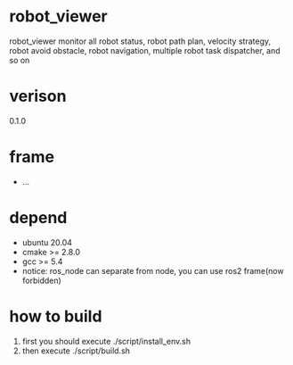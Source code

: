 # robot_viewer
robot_viewer monitor all robot status, robot path plan, velocity strategy, robot avoid obstacle, robot navigation, multiple robot task dispatcher, and so on

# verison
0.1.0

# frame 
- ... 

# depend
- ubuntu 20.04
- cmake >= 2.8.0
- gcc >= 5.4 
- notice: ros_node can separate from node, you can use ros2 frame(now forbidden)

# how to build
1. first you should execute 
  ./script/install_env.sh
2. then execute 
  ./script/build.sh